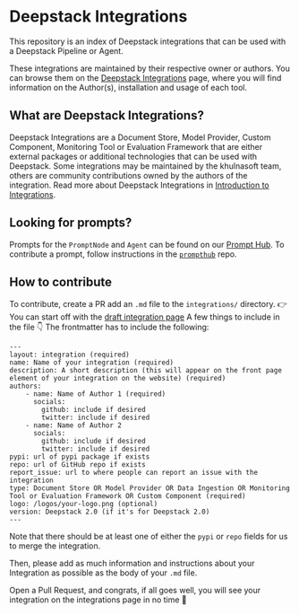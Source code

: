 # Deepstack Integrations

This repository is an index of Deepstack integrations that can be used with a Deepstack Pipeline or Agent.

These integrations are maintained by their respective owner or authors. You can browse them on the [Deepstack Integrations](https://deepstack.khulnasoft.com/integrations) page, where you will find information on the Author(s), installation and usage of each tool.

## What are Deepstack Integrations?

Deepstack Integrations are a Document Store, Model Provider, Custom Component, Monitoring Tool or Evaluation Framework that are either external packages or additional technologies that can be used with Deepstack. Some integrations may be maintained by the khulnasoft team, others are community contributions owned by the authors of the integration. Read more about Deepstack Integrations in [Introduction to Integrations](https://docs.deepstack.khulnasoft.com/docs/integrations).

## Looking for prompts?

Prompts for the `PromptNode` and `Agent` can be found on our [Prompt Hub](https://prompthub.khulnasoft.com).
To contribute a prompt, follow instructions in the [`prompthub`](https://github.com/khulnasoft/prompthub) repo.

## How to contribute
To contribute, create a PR add an `.md` file to the `integrations/` directory.
👉 You can start off with the [draft integration page](https://github.com/khulnasoft/deepstack-integrations/blob/main/draft-integration.md)
A few things to include in the file 👇
The frontmatter has to include the following:
```
---
layout: integration (required)
name: Name of your integration (required)
description: A short description (this will appear on the front page element of your integration on the website) (required)
authors:
    - name: Name of Author 1 (required)
      socials:
        github: include if desired
        twitter: include if desired
    - name: Name of Author 2
      socials:
        github: include if desired
        twitter: include if desired
pypi: url of pypi package if exists
repo: url of GitHub repo if exists
report_issue: url to where people can report an issue with the integration 
type: Document Store OR Model Provider OR Data Ingestion OR Monitoring Tool or Evaluation Framework OR Custom Component (required)
logo: /logos/your-logo.png (optional)
version: Deepstack 2.0 (if it's for Deepstack 2.0)
---
```
Note that there should be at least one of either the `pypi` or `repo` fields for us to merge the integration.

Then, please add as much information and instructions about your Integration as possible as the body of your `.md` file.

Open a Pull Request, and congrats, if all goes well, you will see your integration on the integrations page in no time 🥳
